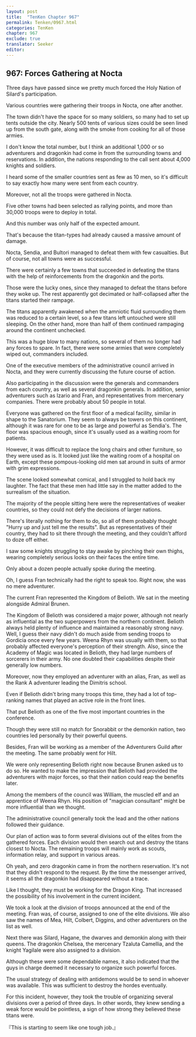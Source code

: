 ```yaml
---
layout: post
title:  "TenKen Chapter 967"
permalink: Tenken/0967.html
categories: TenKen
chapter: 967
exclude: true
translator: Seeker
editor: 
---
```

<h2>967: Forces Gathering at Nocta</h2>


 Three days have passed since we pretty much forced the Holy Nation of Silard's participation.

 Various countries were gathering their troops in Nocta, one after another.

 The town didn't have the space for so many soldiers, so many had to set up tents outside the city. Nearly 500 tents of various sizes could be seen lined up from the south gate, along with the smoke from cooking for all of those armies.

 I don't know the total number, but I think an additional 1,000 or so adventurers and dragonkin had come in from the surrounding towns and reservations. In addition, the nations responding to the call sent about 4,000 knights and soldiers.

 I heard some of the smaller countries sent as few as 10 men, so it's difficult to say exactly how many were sent from each country.

 Moreover, not all the troops were gathered in Nocta.

 Five other towns had been selected as rallying points, and more than 30,000 troops were to deploy in total.

 And this number was only half of the expected amount.

 That's because the titan-types had already caused a massive amount of damage.

 Nocta, Sendia, and Bultori managed to defeat them with few casualties. But of course, not all towns were as successful.

 There were certainly a few towns that succeeded in defeating the titans with the help of reinforcements from the dragonkin and the ports.

 Those were the lucky ones, since they managed to defeat the titans before they woke up. The rest apparently got decimated or half-collapsed after the titans started their rampage.

 The titans apparently awakened when the amniotic fluid surrounding them was reduced to a certain level, so a few titans left untouched were still sleeping. On the other hand, more than half of them continued rampaging around the continent unchecked.

 This was a huge blow to many nations, so several of them no longer had any forces to spare. In fact, there were some armies that were completely wiped out, commanders included.

 One of the executive members of the administrative council arrived in Nocta, and they were currently discussing the future course of action.

 Also participating in the discussion were the generals and commanders from each country, as well as several dragonkin generals. In addition, senior adventurers such as Izario and Fran, and representatives from mercenary companies. There were probably about 50 people in total.

 Everyone was gathered on the first floor of a medical facility, similar in shape to the Sanatorium. They seem to always be towers on this continent, although it was rare for one to be as large and powerful as Sendia's. The floor was spacious enough, since it's usually used as a waiting room for patients.

 However, it was difficult to replace the long chairs and other furniture, so they were used as is. It looked just like the waiting room of a hospital on Earth, except these pompous-looking old men sat around in suits of armor with grim expressions.

 The scene looked somewhat comical, and I struggled to hold back my laughter. The fact that these men had little say in the matter added to the surrealism of the situation.

 The majority of the people sitting here were the representatives of weaker countries, so they could not defy the decisions of larger nations.

 There's literally nothing for them to do, so all of them probably thought "Hurry up and just tell me the results". But as representatives of their country, they had to sit there through the meeting, and they couldn't afford to doze off either.

 I saw some knights struggling to stay awake by pinching their own thighs, wearing completely serious looks on their faces the entire time.

 Only about a dozen people actually spoke during the meeting.

 Oh, I guess Fran technically had the right to speak too. Right now, she was no mere adventurer.

 The current Fran represented the Kingdom of Belioth. We sat in the meeting alongside Admiral Brunen.

 The Kingdom of Belioth was considered a major power, although not nearly as influential as the two superpowers from the northern continent. Belioth always held plenty of influence and maintained a reasonably strong navy. Well, I guess their navy didn't do much aside from sending troops to Gordicia once every few years. Weena Rhyn was usually with them, so that probably affected everyone's perception of their strength. Also, since the Academy of Magic was located in Belioth, they had large numbers of sorcerers in their army. No one doubted their capabilities despite their generally low numbers.

 Moreover, now they employed an adventurer with an alias, Fran, as well as the Rank A adventurer leading the Dimitris school.

 Even if Belioth didn't bring many troops this time, they had a lot of top-ranking names that played an active role in the front lines.

 That put Belioth as one of the five most important countries in the conference.

 Though they were still no match for Snorabbit or the demonkin nation, two countries led personally by their powerful queens.

 Besides, Fran will be working as a member of the Adventurers Guild after the meeting. The same probably went for Hilt.

 We were only representing Belioth right now because Brunen asked us to do so. He wanted to make the impression that Belioth had provided the adventurers with major forces, so that their nation could reap the benefits later.

 Among the members of the council was William, the muscled elf and an apprentice of Weena Rhyn. His position of "magician consultant" might be more influential than we thought.

 The administrative council generally took the lead and the other nations followed their guidance.

 Our plan of action was to form several divisions out of the elites from the gathered forces. Each division would then search out and destroy the titans closest to Nocta. The remaining troops will mainly work as scouts, information relay, and support in various areas.

 Oh yeah, and zero dragonkin came in from the northern reservation. It's not that they didn't respond to the request. By the time the messenger arrived, it seems all the dragonkin had disappeared without a trace.

 Like I thought, they must be working for the Dragon King. That increased the possibility of his involvement in the current incident.

 We took a look at the division of troops announced at the end of the meeting. Fran was, of course, assigned to one of the elite divisions. We also saw the names of Mea, Hilt, Colbert, Diggins, and other adventurers on the list as well.

 Next there was Silard, Hagane, the dwarves and demonkin along with their queens. The dragonkin Chelsea, the mercenary Tzaluta Camellia, and the knight Yagilale were also assigned to a division.

 Although these were some dependable names, it also indicated that the guys in charge deemed it necessary to organize such powerful forces.

 The usual strategy of dealing with antidemons would be to send in whoever was available. This was sufficient to destroy the hordes eventually.

 For this incident, however, they took the trouble of organizing several divisions over a period of three days. In other words, they knew sending a weak force would be pointless, a sign of how strong they believed these titans were.

『This is starting to seem like one tough job.』


